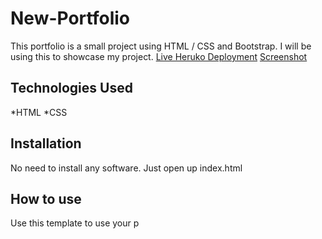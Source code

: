 # New-Portfolio
This portfolio is a small project using HTML / CSS and Bootstrap. I will be using this to showcase my project.
[Live Heruko Deployment](https://new-portfolio-sarovar.herokuapp.com/)
[Screenshot]([image](https://user-images.githubusercontent.com/101091891/180089984-450ac011-5cfc-4feb-9062-8ac0c19a4b9b.png)
)
## Technologies Used
*HTML
*CSS
## Installation
No need to install any software. Just open up index.html
## How to use
Use this template to use your p
